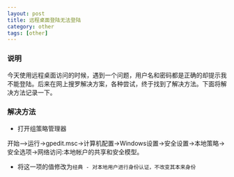 ```yaml
---
layout: post
title: 远程桌面登陆无法登陆
category: other
tags: [other]
---
```


### 说明
今天使用远程桌面访问的时候，遇到一个问题，用户名和密码都是正确的却提示我不能登陆。后来在网上搜罗解决方案，各种尝试，终于找到了解决方法。下面将解决方法记录一下。

### 解决方法
- 打开组策略管理器

开始-->运行->gpedit.msc->计算机配置->Windows设置->安全设置->本地策略->安全选项->网络访问:本地帐户的共享和安全模型。

- 将这一项的值修改为```经典 - 对本地用户进行身份认证，不改变其本来身份```



